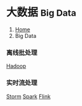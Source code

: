 # <span class="fa fa-database" aria-hidden="true"></span> 大数据 <small>Big Data</small>

<ol class="breadcrumb"><li><a href="/">Home</a></li><li class="active">Big Data</li></ol>

### 离线批处理

<a class="btn btn-primary disabled" href="/data/bigdata/hadoop/overview.md" role="button">Hadoop</a>

### 实时流处理

<a class="btn btn-primary disabled" href="/data/bigdata/storm/overview.md" role="button">Storm</a> <a class="btn btn-primary disabled" href="/data/bigdata/spark/overview.md" role="button">Spark</a> <a class="btn btn-default disabled" href="/data/bigdata/flink/overview.md" role="button">Flink</a>


